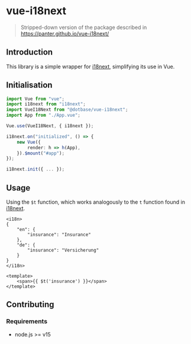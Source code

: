 # vue-i18next
> Stripped-down version of the package described in <https://panter.github.io/vue-i18next/>

## Introduction

This library is a simple wrapper for [i18next](https://www.i18next.com), simplifying its use in Vue.

## Initialisation

```typescript
import Vue from "vue";
import i18next from "i18next";
import VueI18Next from "@dotbase/vue-i18next";
import App from "./App.vue";

Vue.use(VueI18Next, { i18next });

i18next.on("initialized", () => {
    new Vue({
        render: h => h(App),
    }).$mount("#app");
});

i18next.init({ ... });
```

## Usage

Using the `$t` function, which works analogously to the `t` function found in [i18next](https://www.i18next.com/overview/api#t).

```vue
<i18n>
{
    "en": {
        "insurance": "Insurance"
    },
    "de": {
        "insurance": "Versicherung"
    }
}
</i18n>

<template>
    <span>{{ $t('insurance') }}</span>
</template>
```

## Contributing

### Requirements
- node.js >= v15
